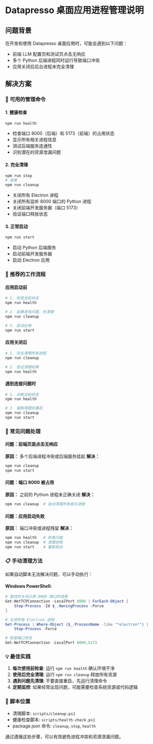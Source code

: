 # Datapresso 桌面应用进程管理说明

## 问题背景

在开发和使用 Datapresso 桌面应用时，可能会遇到以下问题：
- 前端 LLM 配置页和测试页点击无响应
- 多个 Python 后端进程同时运行导致端口冲突
- 应用关闭后后台进程未完全清理

## 解决方案

### 🔧 **可用的管理命令**

#### 1. 健康检查
```bash
npm run health
```
- 检查端口 8000（后端）和 5173（前端）的占用状态
- 显示所有相关进程信息
- 测试后端服务连通性
- 识别潜在的资源泄漏问题

#### 2. 完全清理
```bash
npm run stop
# 或者
npm run cleanup
```
- 关闭所有 Electron 进程
- 关闭所有监听 8000 端口的 Python 进程
- 关闭前端开发服务器（端口 5173）
- 验证端口释放状态

#### 3. 正常启动
```bash
npm run start
```
- 启动 Python 后端服务
- 启动前端开发服务器
- 启动 Electron 应用

### 🔄 **推荐的工作流程**

#### 应用启动前
```bash
# 1. 检查当前状态
npm run health

# 2. 如果发现问题，先清理
npm run cleanup

# 3. 启动应用
npm run start
```

#### 应用关闭后
```bash
# 1. 完全清理所有进程
npm run cleanup

# 2. 验证清理结果
npm run health
```

#### 遇到连接问题时
```bash
# 1. 诊断当前状态
npm run health

# 2. 强制清理并重启
npm run cleanup
npm run start
```

### 🚨 **常见问题处理**

#### 问题：前端页面点击无响应
**原因：** 多个后端进程冲突或后端服务挂起
**解决：**
```bash
npm run cleanup
npm run start
```

#### 问题：端口 8000 被占用
**原因：** 之前的 Python 进程未正确关闭
**解决：**
```bash
npm run cleanup  # 自动清理所有相关进程
```

#### 问题：应用启动失败
**原因：** 端口冲突或进程残留
**解决：**
```bash
npm run health   # 检查问题
npm run cleanup  # 清理进程
npm run start    # 重新启动
```

### 📋 **手动清理方法**

如果自动脚本无法解决问题，可以手动执行：

#### Windows PowerShell:
```powershell
# 查找并关闭占用 8000 端口的进程
Get-NetTCPConnection -LocalPort 8000 | ForEach-Object { 
    Stop-Process -Id $_.OwningProcess -Force 
}

# 关闭所有 Electron 进程
Get-Process | Where-Object {$_.ProcessName -like "*electron*"} | 
    Stop-Process -Force

# 检查端口状态
Get-NetTCPConnection -LocalPort 8000,5173
```

### 💡 **最佳实践**

1. **每次使用前检查**: 运行 `npm run health` 确认环境干净
2. **使用后完全清理**: 运行 `npm run cleanup` 释放所有资源
3. **遇到问题先清理**: 不要直接重启，先运行清理命令
4. **定期监控**: 如果经常出现问题，可能需要检查系统资源或代码逻辑

### 🔧 **脚本位置**
- 清理脚本: `scripts/cleanup.ps1`
- 健康检查脚本: `scripts/health-check.ps1`
- package.json 命令: `cleanup`, `stop`, `health`

通过遵循这些步骤，可以有效避免进程冲突和资源泄漏问题。